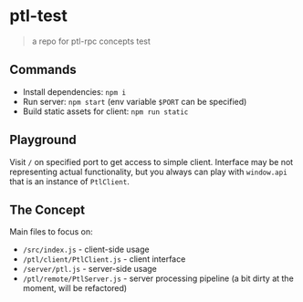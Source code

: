 # ptl-test

> a repo for ptl-rpc concepts test

## Commands

- Install dependencies: `npm i`
- Run server: `npm start` (env variable `$PORT` can be specified)
- Build static assets for client: `npm run static`

## Playground

Visit `/` on specified port to get access to simple client.
Interface may be not representing actual functionality, but
you always can play with `window.api` that is an instance
of `PtlClient`.

## The Concept

Main files to focus on:

- `/src/index.js` - client-side usage
- `/ptl/client/PtlClient.js` - client interface
- `/server/ptl.js` - server-side usage
- `/ptl/remote/PtlServer.js` - server processing pipeline (a bit dirty at the moment, will be refactored)

